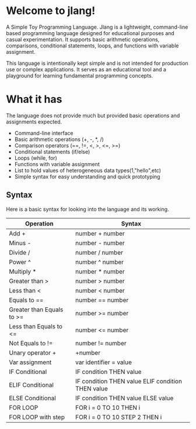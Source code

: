 # Welcome to jlang!

A Simple Toy Programming Language. Jlang is a lightweight, command-line based programming language designed for educational purposes and casual experimentation. It supports basic arithmetic operations, comparisons, conditional statements, loops, and functions with variable assignment.

This language is intentionally kept simple and is not intended for production use or complex applications. It serves as an educational tool and a playground for learning fundamental programming concepts.

# What it has

The language does not provide much but provided basic operations and assignments expected.

- Command-line interface
- Basic arithmetic operations (+, -, \*, /)
- Comparison operators (==, !=, <, >, <=, >=)
- Conditional statements (if/else)
- Loops (while, for)
- Functions with variable assignment
- List to hold values of heterogeneous data types(1,"hello",etc)
- Simple syntax for easy understanding and quick prototyping

## Syntax

Here is a basic syntax for looking into the language and its working.

| Operation                 | Syntax                                            |
| ------------------------- | ------------------------------------------------- |
| Add +                     | number + number                                   |
| Minus -                   | number - number                                   |
| Divide /                  | number / number                                   |
| Power ^                   | number ^ number                                   |
| Multiply \*               | number \* number                                  |
| Greater than >            | number > number                                   |
| Less than <               | number < number                                   |
| Equals to ==              | number == number                                  |
| Greater than Equals to >= | number >= number                                  |
| Less than Equals to <=    | number <= number                                  |
| Not Equals to !=          | number != number                                  |
| Unary operator +          | +number                                           |
| Var assignment            | var identifier = value                            |
| IF Conditional            | IF condition THEN value                           |
| ELIF Conditional          | IF condition THEN value ELIF condition THEN value |
| ELSE Conditional          | IF condition THEN value ELSE value                |
| FOR LOOP                  | FOR i = 0 TO 10 THEN i                            |
| FOR LOOP with step        | FOR i = 0 TO 10 STEP 2 THEN i                     |

